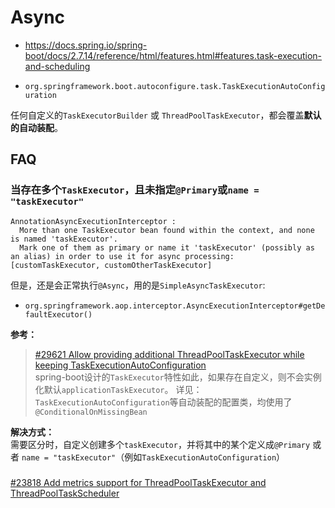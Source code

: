 # Async 

+ <https://docs.spring.io/spring-boot/docs/2.7.14/reference/html/features.html#features.task-execution-and-scheduling>

- `org.springframework.boot.autoconfigure.task.TaskExecutionAutoConfiguration`

任何自定义的`TaskExecutorBuilder` 或 `ThreadPoolTaskExecutor`，都会覆盖**默认的自动装配**。


## FAQ
### 当存在多个`TaskExecutor`，且未指定`@Primary`或`name = "taskExecutor"`

```text
AnnotationAsyncExecutionInterceptor : 
  More than one TaskExecutor bean found within the context, and none is named 'taskExecutor'. 
  Mark one of them as primary or name it 'taskExecutor' (possibly as an alias) in order to use it for async processing: [customTaskExecutor, customOtherTaskExecutor]
```

但是，还是会正常执行`@Async`，用的是`SimpleAsyncTaskExecutor`:  

- `org.springframework.aop.interceptor.AsyncExecutionInterceptor#getDefaultExecutor()`

**参考：**  
> [#29621 Allow providing additional ThreadPoolTaskExecutor while keeping TaskExecutionAutoConfiguration](https://github.com/spring-projects/spring-boot/issues/29621)  
> spring-boot设计的`TaskExecutor`特性如此，如果存在自定义，则不会实例化默认`applicationTaskExecutor`。
> 详见：`TaskExecutionAutoConfiguration`等自动装配的配置类，均使用了`@ConditionalOnMissingBean`

**解决方式：**  
需要区分时，自定义创建多个`taskExecutor`，并将其中的某个定义成`@Primary` 或者 `name = "taskExecutor"`（例如`TaskExecutionAutoConfiguration`）

###

[#23818 Add metrics support for ThreadPoolTaskExecutor and ThreadPoolTaskScheduler](https://github.com/spring-projects/spring-boot/issues/23818)